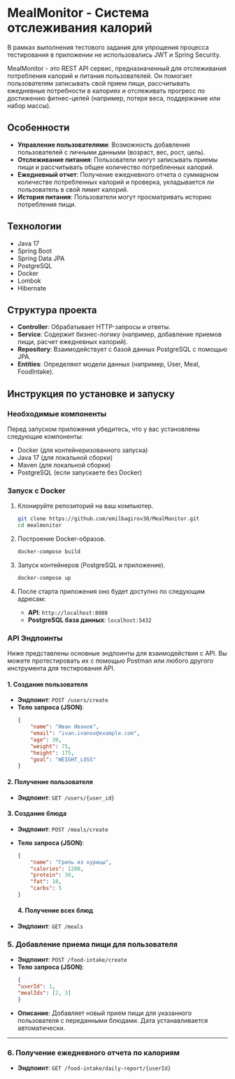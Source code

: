 # MealMonitor - Система отслеживания калорий

В рамках выполнения тестового задания для упрощения процесса тестирования в приложении не использовались JWT и Spring Security.

MealMonitor - это REST API сервис, предназначенный для отслеживания потребления калорий и питания пользователей. Он помогает пользователям записывать свой прием пищи, рассчитывать ежедневные потребности в калориях и отслеживать прогресс по достижению фитнес-целей (например, потеря веса, поддержание или набор массы).

## Особенности

- **Управление пользователями**: Возможность добавления пользователей с личными данными (возраст, вес, рост, цель).
- **Отслеживание питания**: Пользователи могут записывать приемы пищи и рассчитывать общее количество потребленных калорий.
- **Ежедневный отчет**: Получение ежедневного отчета о суммарном количестве потребленных калорий и проверка, укладывается ли пользователь в свой лимит калорий.
- **История питания**: Пользователи могут просматривать историю потребления пищи.

## Технологии

- Java 17
- Spring Boot
- Spring Data JPA
- PostgreSQL
- Docker
- Lombok
- Hibernate

## Структура проекта

- **Controller**: Обрабатывает HTTP-запросы и ответы.
- **Service**: Содержит бизнес-логику (например, добавление приемов пищи, расчет ежедневных калорий).
- **Repository**: Взаимодействует с базой данных PostgreSQL с помощью JPA.
- **Entities**: Определяют модели данных (например, User, Meal, FoodIntake).

## Инструкция по установке и запуску

### Необходимые компоненты

Перед запуском приложения убедитесь, что у вас установлены следующие компоненты:

- Docker (для контейнеризованного запуска)
- Java 17 (для локальной сборки)
- Maven (для локальной сборки)
- PostgreSQL (если запускаете без Docker)

### Запуск с Docker 

1. Клонируйте репозиторий на ваш компьютер.

    ```bash
    git clone https://github.com/emilbagirov30/MealMonitor.git
    cd mealmonitor
    ```

2. Построение Docker-образов.

    ```bash
    docker-compose build
    ```

3. Запуск контейнеров (PostgreSQL и приложение).

    ```bash
    docker-compose up
    ```

4. После старта приложения оно будет доступно по следующим адресам:

    - **API**: `http://localhost:8080`
    - **PostgreSQL база данных**: `localhost:5432`


### API Эндпоинты

Ниже представлены основные эндпоинты для взаимодействия с API. Вы можете протестировать их с помощью Postman или любого другого инструмента для тестирования API.

#### 1. **Создание пользователя**

- **Эндпоинт**: `POST /users/create`
- **Тело запроса (JSON)**:
    ```json
    {
        "name": "Иван Иванов",
        "email": "ivan.ivanov@example.com",
        "age": 30,
        "weight": 75,
        "height": 175,
        "goal": "WEIGHT_LOSS"
    }
    ```
#### 2. **Получение пользователя**

- **Эндпоинт**: `GET /users/{user_id}`

#### 3. **Создание блюда**

- **Эндпоинт**: `POST /meals/create`
- **Тело запроса (JSON)**:
    ```json
    {
        "name": "Гриль из курицы",
        "calories": 1200,
        "protein": 30,
        "fat": 10,
        "carbs": 5
    }
    ```

    #### 4. **Получение всех блюд**

- **Эндпоинт**: `GET /meals`


### 5. **Добавление приема пищи для пользователя**  

- **Эндпоинт**: `POST /food-intake/create`  
- **Тело запроса (JSON)**:  
    ```json
    {
  "userId": 1,
  "mealIds": [2, 3]
    }
    ```
- **Описание**: Добавляет новый прием пищи для указанного пользователя с переданными блюдами. Дата устанавливается автоматически.

---

### 6. **Получение ежедневного отчета по калориям**  

- **Эндпоинт**: `GET /food-intake/daily-report/{userId}`  



